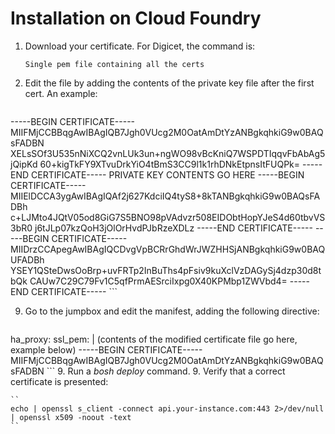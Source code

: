 # Installation on Cloud Foundry

1. Download your certificate. For Digicet, the command is: 

    ``Single pem file containing all the certs`` 
9. Edit the file by adding the contents of the private key file after the first cert. An example:

    ```
-----BEGIN CERTIFICATE-----
MIIFMjCCBBqgAwIBAgIQB7Jgh0VUcg2M0OatAmDtYzANBgkqhkiG9w0BAQsFADBN
XELsSOf3U535nNiXCQ2vnLUk3un+ngWO98vBcKniQ7WSPDTIqqvFbAbAg5jQipKd
60+kigTkFY9XTvuDrkYiO4tBmS3CC9l1k1rhDNkEtpnsItFUQPk=
-----END CERTIFICATE-----
PRIVATE KEY CONTENTS GO HERE
-----BEGIN CERTIFICATE-----
MIIElDCCA3ygAwIBAgIQAf2j627KdciIQ4tyS8+8kTANBgkqhkiG9w0BAQsFADBh
c+LJMto4JQtV05od8GiG7S5BNO98pVAdvzr508EIDObtHopYJeS4d60tbvVS3bR0
j6tJLp07kzQoH3jOlOrHvdPJbRzeXDLz
-----END CERTIFICATE-----
-----BEGIN CERTIFICATE-----
MIIDrzCCApegAwIBAgIQCDvgVpBCRrGhdWrJWZHHSjANBgkqhkiG9w0BAQUFADBh
YSEY1QSteDwsOoBrp+uvFRTp2InBuThs4pFsiv9kuXclVzDAGySj4dzp30d8tbQk
CAUw7C29C79Fv1C5qfPrmAESrciIxpg0X40KPMbp1ZWVbd4=
-----END CERTIFICATE-----
    ```

9. Go to the jumpbox and edit the manifest, adding the following directive:

    ```
ha_proxy:
    ssl_pem: |
      (contents of the modified certificate file go here, example below)
      -----BEGIN CERTIFICATE-----
      MIIFMjCCBBqgAwIBAgIQB7Jgh0VUcg2M0OatAmDtYzANBgkqhkiG9w0BAQsFADBN
    ```
9. Run a _bosh deploy_ command. 
9. Verify that a correct certificate is presented: 

    ``
    echo | openssl s_client -connect api.your-instance.com:443 2>/dev/null | openssl x509 -noout -text
    ``
